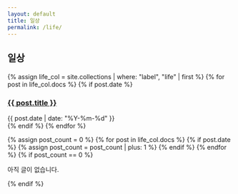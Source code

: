 ```yaml
---
layout: default
title: 일상
permalink: /life/
---
```


<h2 class="page-section-title">일상</h2>

<div style="margin-top: 20px;">
{% assign life_col = site.collections | where: "label", "life" | first %}
{% for post in life_col.docs %}
  {% if post.date %}
  <div class="page-post-card">
    <h3>
      <a href="{{ post.url }}">{{ post.title }}</a>
    </h3>
    <div class="page-post-meta">
      {{ post.date | date: "%Y-%m-%d" }}
    </div>
  </div>
  {% endif %}
{% endfor %}
</div>

{% assign post_count = 0 %}
{% for post in life_col.docs %}
  {% if post.date %}
    {% assign post_count = post_count | plus: 1 %}
  {% endif %}
{% endfor %}
{% if post_count == 0 %}
<p class="page-no-posts">아직 글이 없습니다.</p>
{% endif %}
